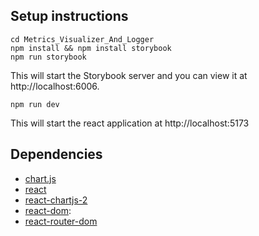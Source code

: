 ## Setup instructions
`cd Metrics_Visualizer_And_Logger`
\
`npm install && npm install storybook`
\
`npm run storybook`

This will start the Storybook server and you can view it at http://localhost:6006.

`npm run dev`

This will start the react application at http://localhost:5173


## Dependencies
- [chart.js](https://www.chartjs.org/)
- [react](https://reactjs.org/)
- [react-chartjs-2](https://www.npmjs.com/package/react-chartjs-2)
- [react-dom](https://reactjs.org/docs/react-dom.html): 
- [react-router-dom](https://reactrouter.com/web/guides/quick-start)